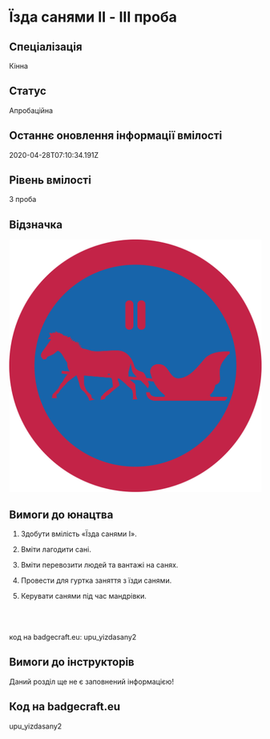 # Їзда санями II - ІІІ проба

## Спеціалізація

Кінна

## Статус

Апробаційна

## Останнє оновлення інформації вмілості

2020-04-28T07:10:34.191Z

## Рівень вмілості

3 проба

## Відзначка

![Відзначка](../images/Yizda_saniamy_II/____________2.jpg)

## Вимоги до юнацтва

<ol><li><p>Здобути вмілість «Їзда санями І».</p></li><li><p>Вміти лагодити сані.</p></li><li><p>Вміти перевозити людей та вантажі на санях.</p></li><li><p>Провести для гуртка заняття з їзди санями.</p></li><li><p>Керувати санями під час мандрівки.</p></li></ol><div><span><br><br><br></span>код на badgecraft.eu: upu_yizdasany2<br></div>

## Вимоги до інструкторів

Даний розділ ще не є заповнений інформацією!

## Код на badgecraft.eu

upu_yizdasany2